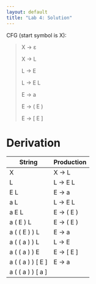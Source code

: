 ```yaml
---
layout: default
title: "Lab 4: Solution"
---
```


CFG (start symbol is X):

> X &rarr; ε
>
> X &rarr; L
>
> L &rarr; E
>
> L &rarr; E L
>
> E &rarr; a
>
> E &rarr; ( E )
>
> E &rarr; \[ E \]

# Derivation

String | Production
------ | ----------
X | X &rarr; L
L | L &rarr; E L
E L | E &rarr; a
a L | L &rarr; E L
a E L | E &rarr; ( E )
a ( E ) L | E &rarr; ( E )
a ( ( E ) ) L | E &rarr; a
a ( ( a ) ) L | L &rarr; E
a ( ( a ) ) E | E &rarr; \[ E \]
a ( ( a ) ) \[ E \] | E &rarr; a
a ( ( a ) ) \[ a \] | 
